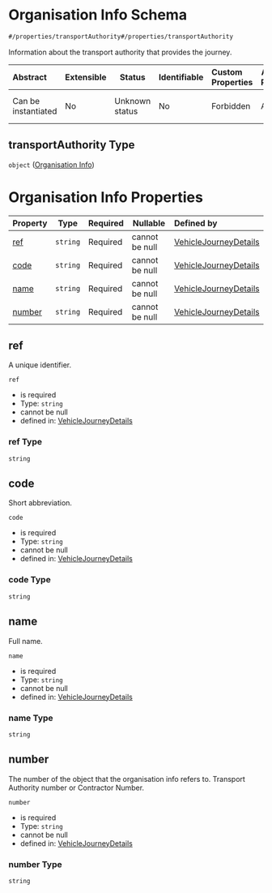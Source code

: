 # Organisation Info Schema

```txt
#/properties/transportAuthority#/properties/transportAuthority
```

Information about the transport authority that provides the journey.


| Abstract            | Extensible | Status         | Identifiable | Custom Properties | Additional Properties | Access Restrictions | Defined In                                                                                                                 |
| :------------------ | ---------- | -------------- | ------------ | :---------------- | --------------------- | ------------------- | -------------------------------------------------------------------------------------------------------------------------- |
| Can be instantiated | No         | Unknown status | No           | Forbidden         | Allowed               | none                | [vehicle-journey-details.json\*](../../schema/operational-information/vehicle-journey-details.json "open original schema") |

## transportAuthority Type

`object` ([Organisation Info](vehicle-journey-details-properties-organisation-info.md))

# Organisation Info Properties

| Property          | Type     | Required | Nullable       | Defined by                                                                                                                                                                                                                                                |
| :---------------- | -------- | -------- | -------------- | :-------------------------------------------------------------------------------------------------------------------------------------------------------------------------------------------------------------------------------------------------------- |
| [ref](#ref)       | `string` | Required | cannot be null | [VehicleJourneyDetails](vehicle-journey-details-definitions-organisation-info-properties-ref.md "https&#x3A;//schemas.ruter.no/adt/ota/api/v2.1/operational-information/vehicle-journey-details.json#/definitions/organisationInfo/properties/ref")       |
| [code](#code)     | `string` | Required | cannot be null | [VehicleJourneyDetails](vehicle-journey-details-definitions-organisation-info-properties-code.md "https&#x3A;//schemas.ruter.no/adt/ota/api/v2.1/operational-information/vehicle-journey-details.json#/definitions/organisationInfo/properties/code")     |
| [name](#name)     | `string` | Required | cannot be null | [VehicleJourneyDetails](vehicle-journey-details-definitions-organisation-info-properties-name.md "https&#x3A;//schemas.ruter.no/adt/ota/api/v2.1/operational-information/vehicle-journey-details.json#/definitions/organisationInfo/properties/name")     |
| [number](#number) | `string` | Required | cannot be null | [VehicleJourneyDetails](vehicle-journey-details-definitions-organisation-info-properties-number.md "https&#x3A;//schemas.ruter.no/adt/ota/api/v2.1/operational-information/vehicle-journey-details.json#/definitions/organisationInfo/properties/number") |

## ref

A unique identifier.


`ref`

-   is required
-   Type: `string`
-   cannot be null
-   defined in: [VehicleJourneyDetails](vehicle-journey-details-definitions-organisation-info-properties-ref.md "https&#x3A;//schemas.ruter.no/adt/ota/api/v2.1/operational-information/vehicle-journey-details.json#/definitions/organisationInfo/properties/ref")

### ref Type

`string`

## code

Short abbreviation.


`code`

-   is required
-   Type: `string`
-   cannot be null
-   defined in: [VehicleJourneyDetails](vehicle-journey-details-definitions-organisation-info-properties-code.md "https&#x3A;//schemas.ruter.no/adt/ota/api/v2.1/operational-information/vehicle-journey-details.json#/definitions/organisationInfo/properties/code")

### code Type

`string`

## name

Full name.


`name`

-   is required
-   Type: `string`
-   cannot be null
-   defined in: [VehicleJourneyDetails](vehicle-journey-details-definitions-organisation-info-properties-name.md "https&#x3A;//schemas.ruter.no/adt/ota/api/v2.1/operational-information/vehicle-journey-details.json#/definitions/organisationInfo/properties/name")

### name Type

`string`

## number

The number of the object that the organisation info refers to. Transport Authority number or Contractor Number.


`number`

-   is required
-   Type: `string`
-   cannot be null
-   defined in: [VehicleJourneyDetails](vehicle-journey-details-definitions-organisation-info-properties-number.md "https&#x3A;//schemas.ruter.no/adt/ota/api/v2.1/operational-information/vehicle-journey-details.json#/definitions/organisationInfo/properties/number")

### number Type

`string`
